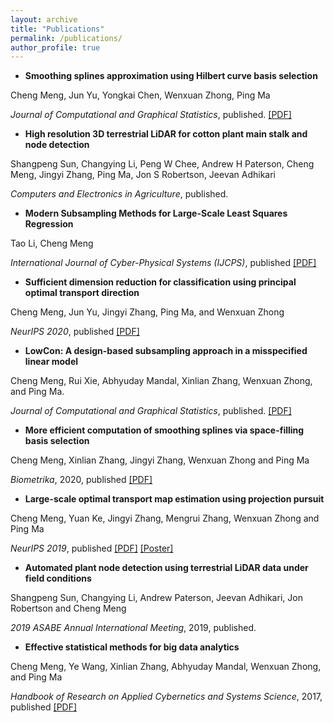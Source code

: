 ```yaml
---
layout: archive
title: "Publications"
permalink: /publications/
author_profile: true
---
```


- **Smoothing splines approximation using Hilbert curve basis selection**

Cheng Meng, Jun Yu, Yongkai Chen, Wenxuan Zhong, Ping Ma

*Journal of Computational and Graphical Statistics*, published. [[PDF]](https://ChengzijunAixiaoli.github.io/files/HBS.pdf)


- **High resolution 3D terrestrial LiDAR for cotton plant main stalk and node detection**

Shangpeng Sun, Changying Li, Peng W Chee, Andrew H Paterson, Cheng Meng, Jingyi Zhang, Ping Ma, Jon S Robertson, Jeevan Adhikari

*Computers and Electronics in Agriculture*, published.



- **Modern Subsampling Methods for Large-Scale Least Squares Regression**

Tao Li, Cheng Meng

*International Journal of Cyber-Physical Systems (IJCPS)*, published  [[PDF]](https://ChengzijunAixiaoli.github.io/files/Modern.pdf)


- **Sufficient dimension reduction for classification using principal optimal transport direction**

Cheng Meng, Jun Yu, Jingyi Zhang, Ping Ma, and Wenxuan Zhong

*NeurIPS 2020*, published  [[PDF]](https://ChengzijunAixiaoli.github.io/files/NeurIPS-2020-sufficient-dimension-reduction-for-classification-using-principal-optimal-transport-direction-Paper.pdf)



- **LowCon: A design-based subsampling approach in a misspecified linear model**

Cheng Meng, Rui Xie, Abhyuday Mandal, Xinlian Zhang, Wenxuan Zhong, and Ping Ma. 

*Journal of Computational and Graphical Statistics*, published. [[PDF]](https://ChengzijunAixiaoli.github.io/files/LowCon.pdf)





- **More efficient computation of smoothing splines via space-filling basis selection**

Cheng Meng, Xinlian Zhang, Jingyi Zhang, Wenxuan Zhong and Ping Ma

*Biometrika*, 2020, published [[PDF]](https://ChengzijunAixiaoli.github.io/files/Biometrika.pdf)


- **Large-scale optimal transport map estimation using projection pursuit**

Cheng Meng, Yuan Ke, Jingyi Zhang, Mengrui Zhang, Wenxuan Zhong and Ping Ma

*NeurIPS 2019*, published [[PDF]](https://ChengzijunAixiaoli.github.io/files/Large_scale_optimal_transport_map_approximation_using_projection_pursuit.pdf)
[[Poster]](https://ChengzijunAixiaoli.github.io/files/PPMM_poster.pdf)



- **Automated plant node detection using terrestrial LiDAR data under field conditions**

Shangpeng Sun, Changying Li, Andrew Paterson, Jeevan Adhikari, Jon Robertson and Cheng Meng

*2019 ASABE Annual International Meeting*, 2019, published.




- **Effective statistical methods for big data analytics**

Cheng Meng, Ye Wang, Xinlian Zhang, Abhyuday Mandal, Wenxuan Zhong, and Ping Ma

*Handbook of Research on Applied Cybernetics and Systems Science*, 2017, published [[PDF]](https://ChengzijunAixiaoli.github.io/files/Effective_Statistical_Methods_for_Big_Data_Analytics.pdf)


